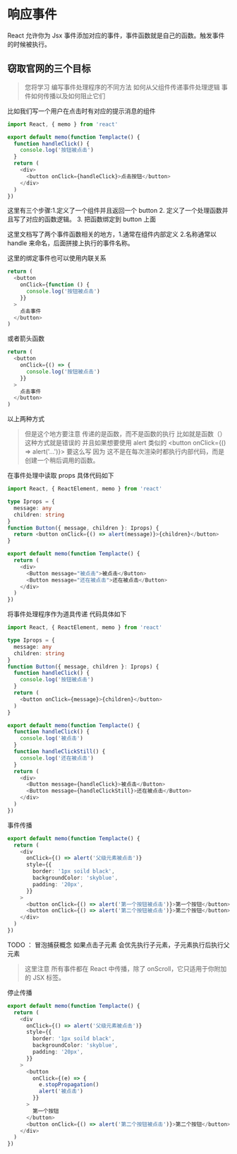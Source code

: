 # 响应事件

React 允许你为 Jsx 事件添加对应的事件，事件函数就是自己的函数。触发事件的时候被执行。

## 窃取官网的三个目标

> 您将学习
> 编写事件处理程序的不同方法
> 如何从父组件传递事件处理逻辑
> 事件如何传播以及如何阻止它们

比如我们写一个用户在点击时有对应的提示消息的组件

```javascript
import React, { memo } from 'react'

export default memo(function Templacte() {
  function handleClick() {
    console.log('按钮被点击')
  }
  return (
    <div>
      <button onClick={handleClick}>点击按钮</button>
    </div>
  )
})
```

这里有三个步骤:1.定义了一个组件并且返回一个 button 2. 定义了一个处理函数并且写了对应的函数逻辑。 3. 把函数绑定到 button 上面

这里文档写了两个事件函数相关的地方，1.通常在组件内部定义 2.名称通常以 handle 来命名，后面拼接上执行的事件名称。

这里的绑定事件也可以使用内联关系

```javascript
return (
  <button
    onClick={function () {
      console.log('按钮被点击')
    }}
  >
    点击事件
  </button>
)
```

或者箭头函数

```javascript
return (
  <button
    onClick={() => {
      console.log('按钮被点击')
    }}
  >
    点击事件
  </button>
)
```

以上两种方式

> 但是这个地方要注意 传递的是函数，而不是函数的执行 比如就是函数（）这种方式就是错误的
> 并且如果想要使用 alert 类似的 <button onClick={() => alert('...')}> 要这么写
> 因为 这不是在每次渲染时都执行内部代码，而是创建一个稍后调用的函数。

在事件处理中读取 props 具体代码如下

```TypeScript
import React, { ReactElement, memo } from 'react'

type Iprops = {
  message: any
  children: string
}
function Button({ message, children }: Iprops) {
  return <button onClick={() => alert(message)}>{children}</button>
}

export default memo(function Templacte() {
  return (
    <div>
      <Button message="被点击">被点击</Button>
      <Button message="还在被点击">还在被点击</Button>
    </div>
  )
})
```

将事件处理程序作为道具传递 代码具体如下

```TypeScript
import React, { ReactElement, memo } from 'react'

type Iprops = {
  message: any
  children: string
}
function Button({ message, children }: Iprops) {
  function handleClick() {
    console.log('按钮被点击')
  }
  return (
    <button onClick={message}>{children}</button>
  )
}

export default memo(function Templacte() {
  function handleClick() {
    console.log('被点击')
  }
  function handleClickStill() {
    console.log('还在被点击')
  }
  return (
    <div>
      <Button message={handleClick}>被点击</Button>
      <Button message={handleClickStill}>还在被点击</Button>
    </div>
  )
})

```

事件传播

```TypeScript
export default memo(function Templacte() {
  return (
    <div
      onClick={() => alert('父级元素被点击')}
      style={{
        border: '1px soild black',
        backgroundColor: 'skyblue',
        padding: '20px',
      }}
    >
      <button onClick={() => alert('第一个按钮被点击')}>第一个按钮</button>
      <button onClick={() => alert('第二个按钮被点击')}>第二个按钮</button>
    </div>
  )
})
```

TODO ： 冒泡捕获概念
如果点击子元素 会优先执行子元素，子元素执行后执行父元素

> 这里注意 所有事件都在 React 中传播，除了 onScroll，它只适用于你附加的 JSX 标签。

停止传播

```TypeScript
export default memo(function Templacte() {
  return (
    <div
      onClick={() => alert('父级元素被点击')}
      style={{
        border: '1px soild black',
        backgroundColor: 'skyblue',
        padding: '20px',
      }}
    >
      <button
        onClick={(e) => {
          e.stopPropagation()
          alert('被点击')
        }}
      >
        第一个按钮
      </button>
      <button onClick={() => alert('第二个按钮被点击')}>第二个按钮</button>
    </div>
  )
})
```
